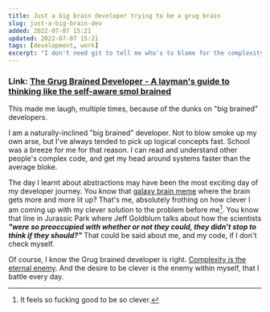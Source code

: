 ```yaml
---
title: Just a big brain developer trying to be a grug brain
slug: just-a-big-brain-dev
added: 2022-07-07 15:21
updated: 2022-07-07 15:21
tags: [development, work]
excerpt: "I don't need git to tell me who's to blame for the complexity here."
---
```


### Link: [The Grug Brained Developer - A layman's guide to thinking like the self-aware smol brained](https://grugbrain.dev/)

This made me laugh, multiple times, because of the dunks on "big brained" developers.

I am a naturally-inclined "big brained" developer. Not to blow smoke up my own arse, but I've always tended to pick up logical concepts fast. School was a breeze for me for that reason. I can read and understand other people's complex code, and get my head around systems faster than the average bloke.

The day I learnt about abstractions may have been the most exciting day of my developer journey. You know that [galaxy brain meme](https://knowyourmeme.com/memes/galaxy-brain) where the brain gets more and more lit up? That's me, absolutely frothing on how clever I am coming up with my clever solution to the problem before me[^1]. You know that line in Jurassic Park where Jeff Goldblum talks about how the scientists **_"were so preoccupied with whether or not they could, they didn’t stop to think if they should?"_** That could be said about me, and my code, if I don't check myself.

Of course, I know the Grug brained developer is right. [Complexity is the eternal enemy](https://grugbrain.dev/#grug-on-complexity). And the desire to be clever is the enemy within myself, that I battle every day.

[^1]: It feels so fucking good to be so clever.
